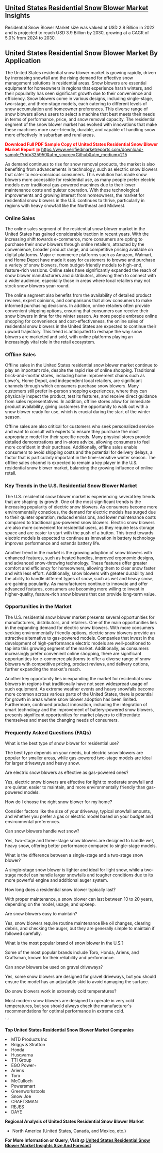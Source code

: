 <h2><a href="https://www.verifiedmarketreports.com/download-sample/?rid=325950&amp;utm_source=Github&amp;utm_medium=215" target="_blank">United States Residential Snow Blower Market</a> Insights</h2><p>Residential Snow Blower Market size was valued at USD 2.8 Billion in 2022 and is projected to reach USD 3.9 Billion by 2030, growing at a CAGR of 5.0% from 2024 to 2030.</p><p><h2>United States Residential Snow Blower Market By Application</h2><p>The United States residential snow blower market is growing rapidly, driven by increasing snowfall and the rising demand for effective snow management solutions in residential areas. Snow blowers are essential equipment for homeowners in regions that experience harsh winters, and their popularity has seen significant growth due to their convenience and efficiency. Snow blowers come in various designs, including single-stage, two-stage, and three-stage models, each catering to different levels of snow accumulation and homeowner preferences. This diverse range of snow blowers allows users to select a machine that best meets their needs in terms of performance, price, and snow removal capacity. The residential segment of the snow blower market has evolved with innovations that make these machines more user-friendly, durable, and capable of handling snow more effectively in suburban and rural areas. <p><span class=""><span style="color: #ff0000;"><strong>Download Full PDF Sample Copy of United States Residential Snow Blower Market Report</strong> @ </span><a href="https://www.verifiedmarketreports.com/download-sample/?rid=325950&amp;utm_source=Github&amp;utm_medium=215" target="_blank">https://www.verifiedmarketreports.com/download-sample/?rid=325950&amp;utm_source=Github&amp;utm_medium=215</a></span></p>As demand continues to rise for snow removal products, the market is also benefiting from advancements in technology, such as electric snow blowers that cater to eco-conscious consumers. This evolution has made snow blowers more accessible for residential use, as many people prefer electric models over traditional gas-powered machines due to their lower maintenance costs and quieter operation. With these technological improvements and growing interest from homeowners, the market for residential snow blowers in the U.S. continues to thrive, particularly in regions with heavy snowfall like the Northeast and Midwest.<h3>Online Sales</h3><p>The online sales segment of the residential snow blower market in the United States has gained considerable traction in recent years. With the increasing shift towards e-commerce, more consumers are opting to purchase their snow blowers through online retailers, attracted by the convenience, broader product range, and competitive pricing available on digital platforms. Major e-commerce platforms such as Amazon, Walmart, and Home Depot have made it easy for customers to browse and purchase a variety of snow blowers, from budget-friendly models to high-end, feature-rich versions. Online sales have significantly expanded the reach of snow blower manufacturers and distributors, allowing them to connect with a wider audience, especially those in areas where local retailers may not stock snow blowers year-round.<p>The online segment also benefits from the availability of detailed product reviews, expert opinions, and comparisons that allow consumers to make informed purchasing decisions. In addition, online retailers often provide convenient shipping options, ensuring that consumers can receive their snow blowers in time for the winter season. As more people embrace online shopping for convenience and cost-effectiveness, the online sales of residential snow blowers in the United States are expected to continue their upward trajectory. This trend is anticipated to reshape the way snow blowers are marketed and sold, with online platforms playing an increasingly vital role in the retail ecosystem.<h3>Offline Sales</h3><p>Offline sales in the United States residential snow blower market continue to play an important role, despite the rapid rise of online shopping. Traditional brick-and-mortar stores, including home improvement chains such as Lowe's, Home Depot, and independent local retailers, are significant channels through which consumers purchase snow blowers. Many customers still prefer in-person shopping experiences, where they can physically inspect the product, test its features, and receive direct guidance from sales representatives. In addition, offline stores allow for immediate product availability, giving customers the opportunity to walk out with a snow blower ready for use, which is crucial during the start of the winter season.<p>Offline sales are also critical for customers who seek personalized service and want to consult with experts to ensure they purchase the most appropriate model for their specific needs. Many physical stores provide detailed demonstrations and in-store advice, allowing consumers to feel more confident in their purchase. Additionally, offline sales enable consumers to avoid shipping costs and the potential for delivery delays, a factor that is particularly important in the time-sensitive winter season. The offline sales channel is expected to remain a key player in the U.S. residential snow blower market, balancing the growing influence of online retail.<h3>Key Trends in the U.S. Residential Snow Blower Market</h3><p>The U.S. residential snow blower market is experiencing several key trends that are shaping its growth. One of the most significant trends is the increasing popularity of electric snow blowers. As consumers become more environmentally conscious, the demand for electric models has surged due to their quieter operation, reduced emissions, and lower maintenance costs compared to traditional gas-powered snow blowers. Electric snow blowers are also more convenient for residential users, as they require less storage space and are easier to start with the push of a button. This trend towards electric models is expected to continue as innovation in battery technology improves performance and extends battery life.<p>Another trend in the market is the growing adoption of snow blowers with enhanced features, such as heated handles, improved ergonomic designs, and advanced snow-throwing technology. These features offer greater comfort and efficiency for homeowners, allowing them to clear snow faster and with less effort. Additionally, snow blowers with greater durability and the ability to handle different types of snow, such as wet and heavy snow, are gaining popularity. As manufacturers continue to innovate and offer advanced features, consumers are becoming more willing to invest in higher-quality, feature-rich snow blowers that can provide long-term value.<h3>Opportunities in the Market</h3><p>The U.S. residential snow blower market presents several opportunities for manufacturers, distributors, and retailers. One of the main opportunities lies in the expanding demand for electric snow blowers. With more consumers seeking environmentally friendly options, electric snow blowers provide an attractive alternative to gas-powered models. Companies that invest in the development of high-performance electric models are well-positioned to tap into this growing segment of the market. Additionally, as consumers increasingly prefer convenient online shopping, there are significant opportunities for e-commerce platforms to offer a diverse range of snow blowers with competitive pricing, product reviews, and delivery options, further expanding the market's reach.<p>Another key opportunity lies in expanding the market for residential snow blowers in regions that traditionally have not seen widespread usage of such equipment. As extreme weather events and heavy snowfalls become more common across various parts of the United States, there is potential for growth in areas where snow blower adoption has been limited. Furthermore, continued product innovation, including the integration of smart technology and the improvement of battery-powered snow blowers, presents significant opportunities for market players to differentiate themselves and meet the changing needs of consumers.<h3>Frequently Asked Questions (FAQs)</h3><p>What is the best type of snow blower for residential use?</p><p>The best type depends on your needs, but electric snow blowers are popular for smaller areas, while gas-powered two-stage models are ideal for larger driveways and heavy snow.</p><p>Are electric snow blowers as effective as gas-powered ones?</p><p>Yes, electric snow blowers are effective for light to moderate snowfall and are quieter, easier to maintain, and more environmentally friendly than gas-powered models.</p><p>How do I choose the right snow blower for my home?</p><p>Consider factors like the size of your driveway, typical snowfall amounts, and whether you prefer a gas or electric model based on your budget and environmental preferences.</p><p>Can snow blowers handle wet snow?</p><p>Yes, two-stage and three-stage snow blowers are designed to handle wet, heavy snow, offering better performance compared to single-stage models.</p><p>What is the difference between a single-stage and a two-stage snow blower?</p><p>A single-stage snow blower is lighter and ideal for light snow, while a two-stage model can handle larger snowfalls and tougher conditions due to its more powerful engine and additional auger system.</p><p>How long does a residential snow blower typically last?</p><p>With proper maintenance, a snow blower can last between 10 to 20 years, depending on the model, usage, and upkeep.</p><p>Are snow blowers easy to maintain?</p><p>Yes, snow blowers require routine maintenance like oil changes, clearing debris, and checking the auger, but they are generally simple to maintain if followed carefully.</p><p>What is the most popular brand of snow blower in the U.S.?</p><p>Some of the most popular brands include Toro, Honda, Ariens, and Craftsman, known for their reliability and performance.</p><p>Can snow blowers be used on gravel driveways?</p><p>Yes, some snow blowers are designed for gravel driveways, but you should ensure the model has an adjustable skid to avoid damaging the surface.</p><p>Do snow blowers work in extremely cold temperatures?</p><p>Most modern snow blowers are designed to operate in very cold temperatures, but you should always check the manufacturer's recommendations for optimal performance in extreme cold.</p>```</p><p><strong>Top United States Residential Snow Blower Market Companies</strong></p><div data-test-id=""><p><li>MTD Products Inc</li><li> Briggs & Stratton</li><li> Honda</li><li> Husqvarna</li><li> TTI Group</li><li> EGO Power+</li><li> Ariens</li><li> Toro</li><li> McCulloch</li><li> Powersmart</li><li> Greenworkstools</li><li> Snow Joe</li><li> CRAFTSMAN</li><li> REJES</li><li> DAYE</li></p><div><strong>Regional Analysis of&nbsp;United States Residential Snow Blower Market</strong></div><ul><li dir="ltr"><p dir="ltr">North America&nbsp;(United States, Canada, and Mexico, etc.)</p></li></ul><p><strong>For More Information or Query, Visit @&nbsp;</strong><strong><a href="https://www.verifiedmarketreports.com/product/residential-snow-blower-market/?utm_source=Github&amp;utm_medium=215" target="_blank">United States Residential Snow Blower Market Insights Size And Forecast</a></strong></p></div>

